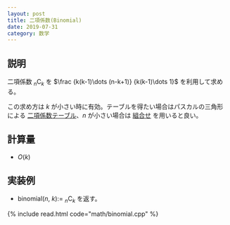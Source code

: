 ```yaml
---
layout: post
title: 二項係数(Binomial)
date: 2019-07-31
category: 数学
---
```


## 説明
二項係数 ${}_n \mathrm{C} _k$ を $\frac {k(k-1)\dots (n-k+1)} {k(k-1)\dots 1}$ を利用して求める。

この求め方は $k$ が小さい時に有効。テーブルを得たい場合はパスカルの三角形による [二項係数テーブル](../math/binomial-table.html)、$n$ が小さい場合は [組合せ](../math/combination.html) を用いると良い。

## 計算量
* $O(k)$

## 実装例

* binomial($n$, $k$):= ${}_n \mathrm{C} _k$ を返す。

{% include read.html  code="math/binomial.cpp" %}

